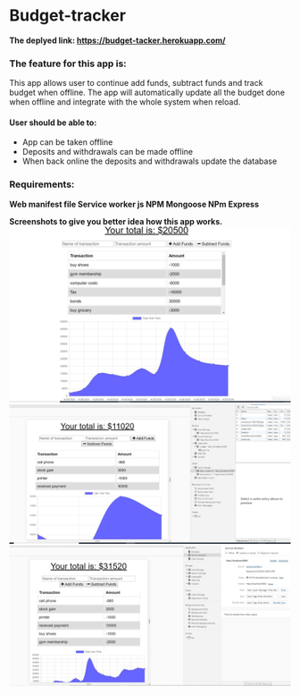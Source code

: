 # Budget-tracker #

__The deplyed link: https://budget-tacker.herokuapp.com/__

### The feature for this app is: ###

This app allows user to continue add funds, subtract funds and track budget when offline. The app will automatically update all the budget done when offline and integrate with the whole system when reload. 

#### User should be able to: ####

* App can be taken offline
* Deposits and withdrawals can be made offline
* When back online the deposits and withdrawals update the database

### Requirements: ###
__Web manifest file Service worker js NPM Mongoose NPm Express__

**Screenshots to give you better idea how this app works.**
![bugetchart](public/images/ssh1.jpg)
![offlineCache](public/images/offlineCache.jpg)
![updateonReload](public/images/updateonReload.jpg)

